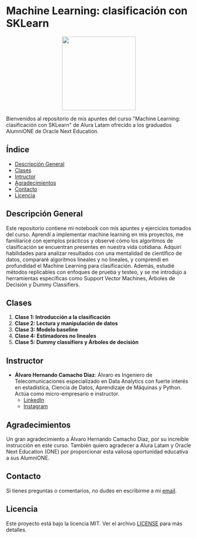 # Machine Learning: clasificación con SKLearn

<p align="center">
  <img src="https://www.aluracursos.com/assets/img/imersoes/alura-latam-logo.1686744883.png" width="200">
</p>

Bienvenidos al repositorio de mis apuntes del curso "Machine Learning: clasificación con SKLearn" de Alura Latam ofrecido a los graduados AlumniONE de Oracle Next Education.

## Índice

- [Descripción General](#descripción-general)
- [Clases](#clases)
- [Intructor](#instructor)
- [Agradecimientos](#agradecimientos)
- [Contacto](#contacto)
- [Licencia](#licencia)

## Descripción General

Este repositorio contiene mi notebook con mis apuntes y ejercicios tomados del curso. Aprendí a implementar machine learning en mis proyectos, me familiaricé con ejemplos prácticos y observé cómo los algoritmos de clasificación se encuentran presentes en nuestra vida cotidiana. Adquirí habilidades para analizar resultados con una mentalidad de científico de datos, compararé algoritmos lineales y no lineales, y comprendí en profundidad el Machine Learning para clasificación. Además, estudié métodos replicables con enfoques de prueba y testeo, y se me introdujo a herramientas específicas como Support Vector Machines, Árboles de Decisión y Dummy Classifiers.

## Clases

1. **Clase 1: Introducción a la clasificación**
2. **Clase 2: Lectura y manipulación de datos**
3. **Clase 3: Modelo baseline**
4. **Clase 4: Estimadores no lineales**
5. **Clase 5: Dummy classifiers y Árboles de decisión**

## Instructor

- **Álvaro Hernando Camacho Diaz**: Álvaro es Ingeniero de Telecomunicaciones especializado en Data Analytics con fuerte interés en estadística, Ciencia de Datos, Aprendizaje de Máquinas y Python. Actúa como micro-empresario e instructor.
    - [LinkedIn](https://www.linkedin.com/in/ahcamachod/)
    - [Instagram](https://www.instagram.com/ahcamachod/)

## Agradecimientos

Un gran agradecimiento a Álvaro Hernando Camacho Diaz, por su increíble instrucción en este curso. También quiero agradecer a Alura Latam y Oracle Next Education (ONE) por proporcionar esta valiosa oportunidad educativa a sus AlumniONE.

## Contacto

Si tienes preguntas o comentarios, no dudes en escribirme a mi [email](mailto:contact@thayrov.com).

## Licencia

Este proyecto está bajo la licencia MIT. Ver el archivo [LICENSE](LICENSE) para más detalles.
